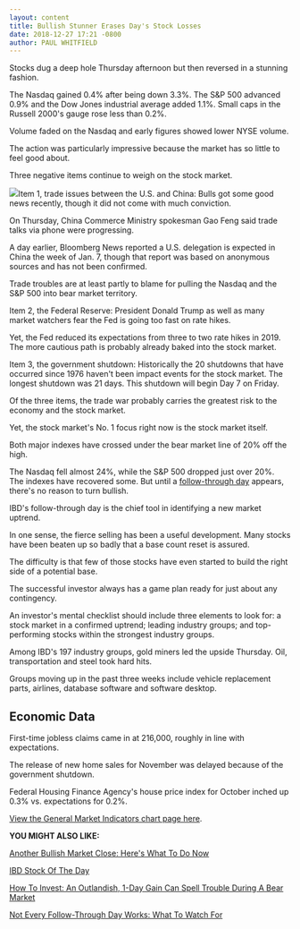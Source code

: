 ```yaml
---
layout: content
title: Bullish Stunner Erases Day's Stock Losses
date: 2018-12-27 17:21 -0800
author: PAUL WHITFIELD
---
```






Stocks dug a deep hole Thursday afternoon but then reversed in a stunning fashion.




The Nasdaq gained 0.4% after being down 3.3%. The S&P 500 advanced 0.9% and the Dow Jones industrial average added 1.1%. Small caps in the Russell 2000's gauge rose less than 0.2%.


Volume faded on the Nasdaq and early figures showed lower NYSE volume.


The action was particularly impressive because the market has so little to feel good about.


Three negative items continue to weigh on the stock market.


![](https://www.investors.com/wp-content/uploads/2018/12/MP122718-268x300.jpg)Item 1, trade issues between the U.S. and China: Bulls got some good news recently, though it did not come with much conviction.


On Thursday, China Commerce Ministry spokesman Gao Feng said trade talks via phone were progressing.


A day earlier, Bloomberg News reported a U.S. delegation is expected in China the week of Jan. 7, though that report was based on anonymous sources and has not been confirmed.


Trade troubles are at least partly to blame for pulling the Nasdaq and the S&P 500 into bear market territory.


Item 2, the Federal Reserve: President Donald Trump as well as many market watchers fear the Fed is going too fast on rate hikes.


Yet, the Fed reduced its expectations from three to two rate hikes in 2019. The more cautious path is probably already baked into the stock market.


Item 3, the government shutdown: Historically the 20 shutdowns that have occurred since 1976 haven't been impact events for the stock market. The longest shutdown was 21 days. This shutdown will begin Day 7 on Friday.


Of the three items, the trade war probably carries the greatest risk to the economy and the stock market.


Yet, the stock market's No. 1 focus right now is the stock market itself.


Both major indexes have crossed under the bear market line of 20% off the high.


The Nasdaq fell almost 24%, while the S&P 500 dropped just over 20%. The indexes have recovered some. But until a [follow-through day](https://www.investors.com/how-to-invest/investors-corner/how-to-find-next-stock-market-bottom/) appears, there's no reason to turn bullish.


IBD's follow-through day is the chief tool in identifying a new market uptrend.


In one sense, the fierce selling has been a useful development. Many stocks have been beaten up so badly that a base count reset is assured.


The difficulty is that few of those stocks have even started to build the right side of a potential base.


The successful investor always has a game plan ready for just about any contingency.


An investor's mental checklist should include three elements to look for: a stock market in a confirmed uptrend; leading industry groups; and top-performing stocks within the strongest industry groups.


Among IBD's 197 industry groups, gold miners led the upside Thursday. Oil, transportation and steel took hard hits.


Groups moving up in the past three weeks include vehicle replacement parts, airlines, database software and software desktop.


Economic Data
-------------


First-time jobless claims came in at 216,000, roughly in line with expectations.


The release of new home sales for November was delayed because of the government shutdown.


Federal Housing Finance Agency's house price index for October inched up 0.3% vs. expectations for 0.2%.


[View the General Market Indicators chart page here](https://www.investors.com/wp-content/uploads/2018/12/IBD2712152454GMI.pdf).


**YOU MIGHT ALSO LIKE:**


[Another Bullish Market Close: Here's What To Do Now](https://www.investors.com/market-trend/stock-market-today/dow-jones-futures-stock-market-rally/)


[IBD Stock Of The Day](https://www.investors.com/research/ibd-stock-of-the-day/deckers-stock-bullish-bear-market-deckers-earnings/)


[How To Invest: An Outlandish, 1-Day Gain Can Spell Trouble During A Bear Market](https://www.investors.com/how-to-invest/investors-corner/bear-market-stocks-big-one-day-gain/)


[Not Every Follow-Through Day Works: What To Watch For](https://www.investors.com/how-to-invest/investors-corner/not-every-market-follow-through-works-2-red-flags-to-watch-for/)





